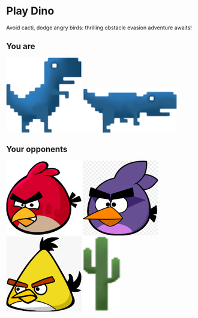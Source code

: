 # Play Dino
Avoid cacti, dodge angry birds: thrilling obstacle evasion adventure awaits!
## You are
<div style="display: inline-block">
	<img src="dino/images/default/1-night.png" alt="Angry bird" width="200" height="200">
	<img src="dino/images/default/dino_crawl.png" alt="Angry bird" width="250" height="120">
 </div>

## Your opponents
<div style="display: inline-block">
	<img src="dino/images/default/bird.png" alt="Angry bird" width="200" height="200">
	<img src="dino/images/default/bird_purple.png" alt="Angry bird" width="200" height="200">
	<img src="dino/images/default/bird_yellow.png" alt="Angry bird" width="200" height="200">
	<img src="dino/images/default/4-green.png" alt="Angry bird" width="100" height="200">
</div>
